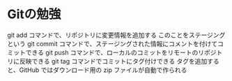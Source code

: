 # Gitの勉強

 git add コマンドで、リポジトリに変更情報を追加する
  このことをステージングという
 git commit コマンドで、ステージングされた情報にコメントを付けてコミットできる
 git push コマンドで、ローカルのコミットをリモートのリポジトリに反映できる
 git tag コマンドでコミットにタグ付けできる
  タグを追加すると、GitHub ではダウンロード用の zip ファイルが自動で作られる
